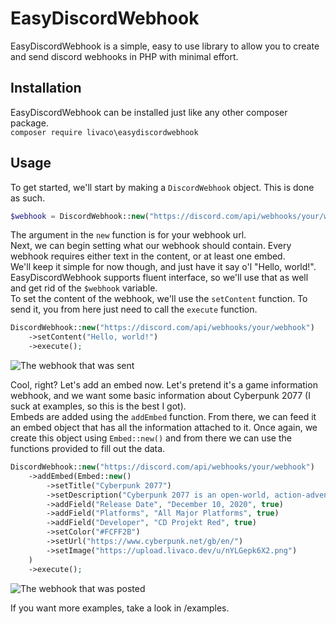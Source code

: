 # EasyDiscordWebhook
EasyDiscordWebhook is a simple, easy to use library to allow you to create and send discord webhooks in PHP with minimal effort.  

## Installation
EasyDiscordWebhook can be installed just like any other composer package.  
`composer require livaco\easydiscordwebhook`

## Usage
To get started, we'll start by making a `DiscordWebhook` object. This is done as such.
```php
$webhook = DiscordWebhook::new("https://discord.com/api/webhooks/your/webhook");
```
The argument in the `new` function is for your webhook url.  
Next, we can begin setting what our webhook should contain. Every webhook requires either text in the content, or at least one embed.  
We'll keep it simple for now though, and just have it say o'l "Hello, world!". EasyDiscordWebhook supports fluent interface, so we'll use that as well and get rid of the `$webhook` variable.  
To set the content of the webhook, we'll use the `setContent` function. To send it, you from here just need to call the `execute` function.
```php
DiscordWebhook::new("https://discord.com/api/webhooks/your/webhook")
    ->setContent("Hello, world!")
    ->execute();
```
![The webhook that was sent](https://upload.livaco.dev/u/0CEQT8MGoW.png)  
  
Cool, right? Let's add an embed now. Let's pretend it's a game information webhook, and we want some basic information about Cyberpunk 2077 (I suck at examples, so this is the best I got).  
Embeds are added using the `addEmbed` function. From there, we can feed it an embed object that has all the information attached to it. Once again, we create this object using `Embed::new()` and from there we can use the functions provided to fill out the data.
```php
DiscordWebhook::new("https://discord.com/api/webhooks/your/webhook")
    ->addEmbed(Embed::new()
        ->setTitle("Cyberpunk 2077")
        ->setDescription("Cyberpunk 2077 is an open-world, action-adventure RPG set in the megalopolis of Night City, where you play as a cyberpunk mercenary wrapped up in a do-or-die fight for survival. Improved and featuring all-new free additional content, customize your character and playstyle as you take on jobs, build a reputation, and unlock upgrades. The relationships you forge and the choices you make will shape the story and the world around you. Legends are made here. What will yours be?")
        ->addField("Release Date", "December 10, 2020", true)
        ->addField("Platforms", "All Major Platforms", true)
        ->addField("Developer", "CD Projekt Red", true)
        ->setColor("#FCFF2B")
        ->setUrl("https://www.cyberpunk.net/gb/en/")
        ->setImage("https://upload.livaco.dev/u/nYLGepk6X2.png")
    )
    ->execute();
```
![The webhook that was posted](https://upload.livaco.dev/u/PrwU3YgfMW.png)  

If you want more examples, take a look in /examples.